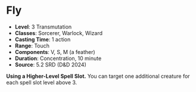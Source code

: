 # Fly

- **Level**: 3 Transmutation
- **Classes**: Sorcerer, Warlock, Wizard
- **Casting Time**: 1 action
- **Range**: Touch
- **Components**: V, S, M (a feather)
- **Duration**: Concentration, 10 minute
- **Source**: 5.2 SRD (D&D 2024)



**Using a Higher-Level Spell Slot.** You can target one additional creature for each spell slot level above 3.
